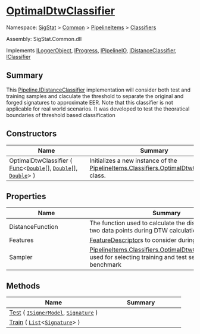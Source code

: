 # [OptimalDtwClassifier](./OptimalDtwClassifier.md)

Namespace: [SigStat]() > [Common](./../../README.md) > [PipelineItems]() > [Classifiers](./README.md)

Assembly: SigStat.Common.dll

Implements [ILoggerObject](./../../ILoggerObject.md), [IProgress](./../../Helpers/IProgress.md), [IPipelineIO](./../../Pipeline/IPipelineIO.md), [IDistanceClassifier](./../../Pipeline/IDistanceClassifier.md), [IClassifier](./../../Pipeline/IClassifier.md)

## Summary
This [Pipeline.IDistanceClassifier](https://github.com/hargitomi97/sigstat/blob/master/docs/md/SigStat/Common/Pipeline/IDistanceClassifier.md) implementation will consider both test and  training samples and claculate the threshold to separate the original and forged  signatures to approximate EER. Note that this classifier is not applicable for  real world scenarios. It was developed to test the theoratical boundaries of  threshold based classification

## Constructors

| Name | Summary | 
| --- | --- | 
| OptimalDtwClassifier ( [Func](https://docs.microsoft.com/en-us/dotnet/api/System.Func-3)\<[`Double`](https://docs.microsoft.com/en-us/dotnet/api/System.Double)[], [`Double`](https://docs.microsoft.com/en-us/dotnet/api/System.Double)[], [`Double`](https://docs.microsoft.com/en-us/dotnet/api/System.Double)> )<div style="width: 200px">| Initializes a new instance of the [PipelineItems.Classifiers.OptimalDtwClassifier](https://github.com/hargitomi97/sigstat/blob/master/docs/md/SigStat/Common/PipelineItems/Classifiers/OptimalDtwClassifier.md) class.<div style="width: 200px">| <br>


## Properties

| Name | Summary | 
| --- | --- | 
| DistanceFunction<div style="width: 200px">| The function used to calculate the distance between two data points during DTW calculation<div style="width: 200px">| <br>
| Features<div style="width: 200px">| [FeatureDescriptor](https://github.com/hargitomi97/sigstat/blob/master/docs/md/SigStat/Common/FeatureDescriptor.md)s to consider during classification<div style="width: 200px">| <br>
| Sampler<div style="width: 200px">| [PipelineItems.Classifiers.OptimalDtwClassifier.Sampler](https://github.com/hargitomi97/sigstat/blob/master/docs/md/SigStat/Common/PipelineItems/Classifiers/OptimalDtwClassifier.md) used for selecting training and test sets during a benchmark<div style="width: 200px">| <br>


## Methods

| Name | Summary | 
| --- | --- | 
| [Test](./Methods/OptimalDtwClassifier-100663867.md) ( [`ISignerModel`](./../../Pipeline/ISignerModel.md), [`Signature`](./../../Signature.md) )<div style="width: 200px">| <div style="width: 200px">| <br>
| [Train](./Methods/OptimalDtwClassifier-100663865.md) ( [`List`](https://docs.microsoft.com/en-us/dotnet/api/System.Collections.Generic.List-1)\<[`Signature`](./../../Signature.md)> )<div style="width: 200px">| <div style="width: 200px">| <br>


